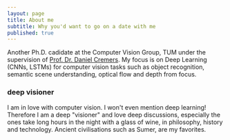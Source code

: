 ```yaml
---
layout: page
title: About me
subtitle: Why you'd want to go on a date with me
published: true
---
```


Another Ph.D. cadidate at the Computer Vision Group, TUM under the supervision of [Prof. Dr. Daniel Cremers](https://vision.cs.tum.edu/members/cremers). My focus is on Deep Learning (CNNs, LSTMs) for computer vision tasks such as object recognition, semantic scene understanding, optical flow and depth from focus.

### deep visioner
I am in love with computer vision. I won't even mention deep learning! Therefore I am a deep "visioner" and love deep discussions, especially the ones take long hours in the night with a glass of wine, in philosophy, history and technology. Ancient civilisations such as Sumer, are my favorites.
